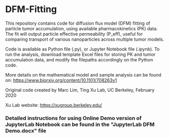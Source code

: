 # DFM-Fitting

This repository contains code for diffusion flux model (DFM) fitting of particle tumor accumulation, using available pharmacokinetics (PK) data. The fit will output particle effective permeability (P_eff), useful for comparing transport of various nanoparticles across multiple tumor models.

Code is available as Python file (.py), or Jupyter Notebook file (.ipynb). To run the analysis, download template Excel files for storing PK and tumor accumulation data, and modify the filepaths accordingly on the Python code.

More details on the mathematical model and sample analysis can be found on:
https://www.biorxiv.org/content/10.1101/708263v1

Original code created by Marc Lim, Ting Xu Lab, UC Berkeley, February 2020

Xu Lab website: https://xugroup.berkeley.edu/

### Detailed instructions for using Online Demo version of JupyterLab Notebook can be found in the "JupyterLab DFM Demo.docx" file

